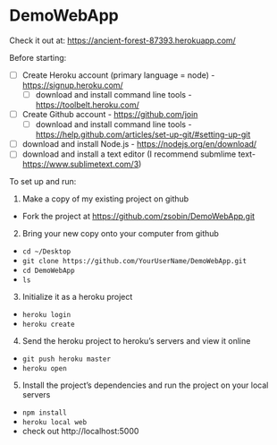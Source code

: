 # DemoWebApp

Check it out at: https://ancient-forest-87393.herokuapp.com/

Before starting:
- [ ] Create Heroku account (primary language = node) - https://signup.heroku.com/
  - [ ] download and install command line tools - https://toolbelt.heroku.com/
- [ ] Create Github account - https://github.com/join
  - [ ] download and install command line tools - https://help.github.com/articles/set-up-git/#setting-up-git
- [ ] download and install Node.js - https://nodejs.org/en/download/
- [ ] download and install a text editor (I recommend submlime text- https://www.sublimetext.com/3)

To set up and run:

1. Make a copy of my existing project on github
  - Fork the project at https://github.com/zsobin/DemoWebApp.git

2. Bring your new copy onto your computer from github 
  - `cd ~/Desktop`
  - `git clone https://github.com/YourUserName/DemoWebApp.git`
  - `cd DemoWebApp`
  - `ls`

3. Initialize it as a heroku project
  - `heroku login`
  - `heroku create`

4. Send the heroku project to heroku’s servers and view it online
  - `git push heroku master`
  - `heroku open`

5. Install the project’s dependencies and run the project on your local servers
  - `npm install`
  - `heroku local web`
  - check out http://localhost:5000
